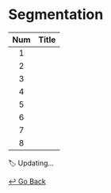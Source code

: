 # Segmentation

| Num  | Title |
| :--: | :---: |
|  1   |       |
|  2   |       |
|  3   |       |
|  4   |       |
|  5   |       |
|  6   |       |
|  7   |       |
|  8   |       |

:label: Updating...



[↩️ Go Back](https://github.com/lisy0123/Boostcamp_AI_Tech)

